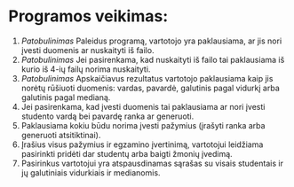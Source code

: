 # Programos veikimas: 
1. *Patobulinimas*  Paleidus programą, vartotojo yra paklausiama, ar jis nori įvesti duomenis ar nuskaityti iš failo.
2. *Patobulinimas* Jei pasirenkama, kad nuskaityti iš failo tai paklausiama iš kurio iš 4-ių failų norima nuskaityti.
3. *Patobulinimas* Apskaičiavus rezultatus vartotojo paklausiama kaip jis norėtų rūšiuoti duomenis: vardas, pavardė, galutinis pagal vidurkį arba galutinis pagal medianą. 
4. Jei pasirenkama, kad įvesti duomenis tai paklausiama ar nori įvesti studento vardą bei pavardę ranka ar generuoti.
5. Paklausiama kokiu būdu norima įvesti pažymius (įrašyti ranka arba generuoti atsitiktinai).
6. Įrašius visus pažymius ir egzamino įvertinimą, vartotojui leidžiama pasirinkti pridėti dar studentų arba baigti žmonių įvedimą.
7. Pasirinkus vartotojui yra atspausdinamas sąrašas su visais studentais ir jų galutiniais vidurkiais ir medianomis.

